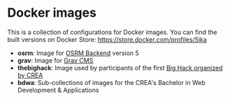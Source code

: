 # Docker images
This is a collection of configurations for Docker images.
You can find the built versions on Docker Store: https://store.docker.com/profiles/5ika

- **osrm**: Image for [OSRM Backend](https://github.com/Project-OSRM/osrm-backend) version 5
- **grav**: Image for [Grav CMS](https://getgrav.org/)
- **thebighack**: Image used by participants of the first [Big Hack organized by CREA](https://www.creageneve.com/evenement/the-big-hack/)
- **bdwa**: Sub-collections of images for the CREA's Bachelor in Web Development & Applications

